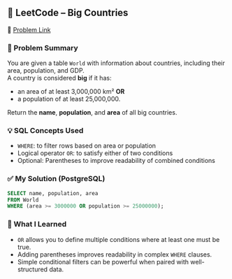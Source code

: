 ## 🧠 LeetCode – Big Countries  
🔗 [Problem Link](https://leetcode.com/problems/big-countries)

### 📌 Problem Summary  
You are given a table `World` with information about countries, including their area, population, and GDP.  
A country is considered **big** if it has:  
- an area of at least 3,000,000 km² **OR**  
- a population of at least 25,000,000.  

Return the **name**, **population**, and **area** of all big countries.

### 💡 SQL Concepts Used  
- `WHERE`: to filter rows based on area or population  
- Logical operator `OR`: to satisfy either of two conditions  
- Optional: Parentheses to improve readability of combined conditions

### ✅ My Solution (PostgreSQL)
```sql
SELECT name, population, area
FROM World
WHERE (area >= 3000000 OR population >= 25000000);
```

### 💬 What I Learned  
- `OR` allows you to define multiple conditions where at least one must be true.  
- Adding parentheses improves readability in complex `WHERE` clauses.  
- Simple conditional filters can be powerful when paired with well-structured data.
